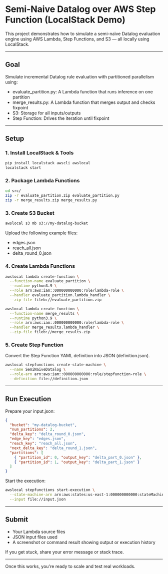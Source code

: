 # Semi-Naive Datalog over AWS Step Function (LocalStack Demo)

This project demonstrates how to simulate a semi-naïve Datalog evaluation engine
using AWS Lambda, Step Functions, and S3 — all locally using LocalStack.

---

## Goal
Simulate incremental Datalog rule evaluation with partitioned parallelism using:
- evaluate_partition.py: A Lambda function that runs inference on one partition
- merge_results.py: A Lambda function that merges output and checks fixpoint
- S3: Storage for all inputs/outputs
- Step Function: Drives the iteration until fixpoint

---

## Setup

### 1. Install LocalStack & Tools
```bash
pip install localstack awscli awslocal
localstack start
```

### 2. Package Lambda Functions
```bash
cd src/
zip -r evaluate_partition.zip evaluate_partition.py
zip -r merge_results.zip merge_results.py
```

### 3. Create S3 Bucket
```bash
awslocal s3 mb s3://my-datalog-bucket
```
Upload the following example files:
- edges.json
- reach_all.json
- delta_round_0.json

### 4. Create Lambda Functions
```bash
awslocal lambda create-function \
  --function-name evaluate_partition \
  --runtime python3.9 \
  --role arn:aws:iam::000000000000:role/lambda-role \
  --handler evaluate_partition.lambda_handler \
  --zip-file fileb://evaluate_partition.zip

awslocal lambda create-function \
  --function-name merge_results \
  --runtime python3.9 \
  --role arn:aws:iam::000000000000:role/lambda-role \
  --handler merge_results.lambda_handler \
  --zip-file fileb://merge_results.zip
```

### 5. Create Step Function
Convert the Step Function YAML definition into JSON (definition.json).
```bash
awslocal stepfunctions create-state-machine \
  --name SemiNaiveDatalog \
  --role-arn arn:aws:iam::000000000000:role/stepfunction-role \
  --definition file://definition.json
```

---

## Run Execution

Prepare your input.json:
```json
{
  "bucket": "my-datalog-bucket",
  "num_partitions": 2,
  "delta_key": "delta_round_0.json",
  "edge_key": "edges.json",
  "reach_key": "reach_all.json",
  "next_delta_key": "delta_round_1.json",
  "partitions": [
    { "partition_id": 0, "output_key": "delta_part_0.json" },
    { "partition_id": 1, "output_key": "delta_part_1.json" }
  ]
}
```

Start the execution:
```bash
awslocal stepfunctions start-execution \
  --state-machine-arn arn:aws:states:us-east-1:000000000000:stateMachine:SemiNaiveDatalog \
  --input file://input.json
```

---

## Submit
- Your Lambda source files
- JSON input files used
- A screenshot or command result showing output or execution history

If you get stuck, share your error message or stack trace.

---

Once this works, you're ready to scale and test real workloads.

